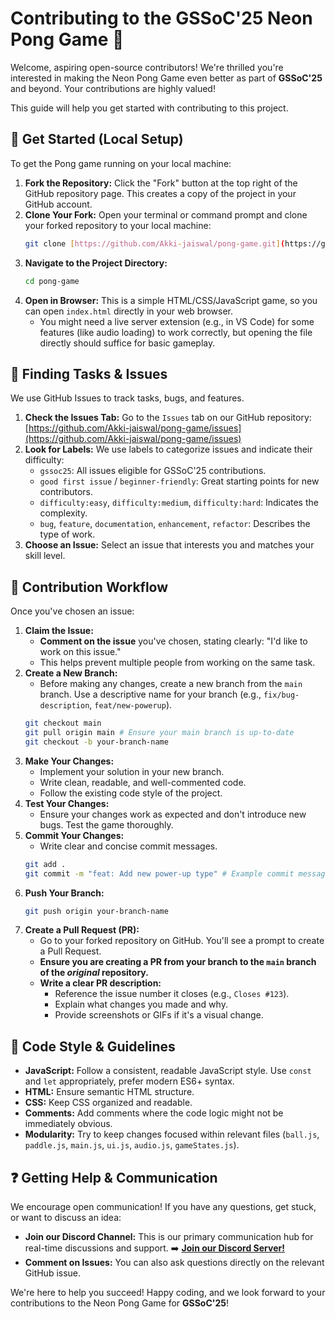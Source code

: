 # Contributing to the GSSoC'25 Neon Pong Game 🏓

Welcome, aspiring open-source contributors! We're thrilled you're interested in making the Neon Pong Game even better as part of **GSSoC'25** and beyond. Your contributions are highly valued!

This guide will help you get started with contributing to this project.

## 🚀 Get Started (Local Setup)

To get the Pong game running on your local machine:

1.  **Fork the Repository:** Click the "Fork" button at the top right of the GitHub repository page. This creates a copy of the project in your GitHub account.
2.  **Clone Your Fork:** Open your terminal or command prompt and clone your forked repository to your local machine:
    ```bash
    git clone [https://github.com/Akki-jaiswal/pong-game.git](https://github.com/Akki-jaiswal/pong-game.git)
    ```
3.  **Navigate to the Project Directory:**
    ```bash
    cd pong-game
    ```
4.  **Open in Browser:** This is a simple HTML/CSS/JavaScript game, so you can open `index.html` directly in your web browser.
    * You might need a live server extension (e.g., in VS Code) for some features (like audio loading) to work correctly, but opening the file directly should suffice for basic gameplay.

## 🎯 Finding Tasks & Issues

We use GitHub Issues to track tasks, bugs, and features.

1.  **Check the Issues Tab:** Go to the `Issues` tab on our GitHub repository: [https://github.com/Akki-jaiswal/pong-game/issues](https://github.com/Akki-jaiswal/pong-game/issues)
2.  **Look for Labels:** We use labels to categorize issues and indicate their difficulty:
    * `gssoc25`: All issues eligible for GSSoC'25 contributions.
    * `good first issue` / `beginner-friendly`: Great starting points for new contributors.
    * `difficulty:easy`, `difficulty:medium`, `difficulty:hard`: Indicates the complexity.
    * `bug`, `feature`, `documentation`, `enhancement`, `refactor`: Describes the type of work.
3.  **Choose an Issue:** Select an issue that interests you and matches your skill level.

## 🤝 Contribution Workflow

Once you've chosen an issue:

1.  **Claim the Issue:**
    * **Comment on the issue** you've chosen, stating clearly: "I'd like to work on this issue."
    * This helps prevent multiple people from working on the same task.
2.  **Create a New Branch:**
    * Before making any changes, create a new branch from the `main` branch. Use a descriptive name for your branch (e.g., `fix/bug-description`, `feat/new-powerup`).
    ```bash
    git checkout main
    git pull origin main # Ensure your main branch is up-to-date
    git checkout -b your-branch-name
    ```
3.  **Make Your Changes:**
    * Implement your solution in your new branch.
    * Write clean, readable, and well-commented code.
    * Follow the existing code style of the project.
4.  **Test Your Changes:**
    * Ensure your changes work as expected and don't introduce new bugs. Test the game thoroughly.
5.  **Commit Your Changes:**
    * Write clear and concise commit messages.
    ```bash
    git add .
    git commit -m "feat: Add new power-up type" # Example commit message
    ```
6.  **Push Your Branch:**
    ```bash
    git push origin your-branch-name
    ```
7.  **Create a Pull Request (PR):**
    * Go to your forked repository on GitHub. You'll see a prompt to create a Pull Request.
    * **Ensure you are creating a PR from your branch to the `main` branch of the *original* repository.**
    * **Write a clear PR description:**
        * Reference the issue number it closes (e.g., `Closes #123`).
        * Explain what changes you made and why.
        * Provide screenshots or GIFs if it's a visual change.

## 📏 Code Style & Guidelines

* **JavaScript:** Follow a consistent, readable JavaScript style. Use `const` and `let` appropriately, prefer modern ES6+ syntax.
* **HTML:** Ensure semantic HTML structure.
* **CSS:** Keep CSS organized and readable.
* **Comments:** Add comments where the code logic might not be immediately obvious.
* **Modularity:** Try to keep changes focused within relevant files (`ball.js`, `paddle.js`, `main.js`, `ui.js`, `audio.js`, `gameStates.js`).

## ❓ Getting Help & Communication

We encourage open communication! If you have any questions, get stuck, or want to discuss an idea:

* **Join our Discord Channel:** This is our primary communication hub for real-time discussions and support.
    ➡️ **[Join our Discord Server!](https://discord.gg/4m6JuQ8S)**
* **Comment on Issues:** You can also ask questions directly on the relevant GitHub issue.

We're here to help you succeed! Happy coding, and we look forward to your contributions to the Neon Pong Game for **GSSoC'25**!